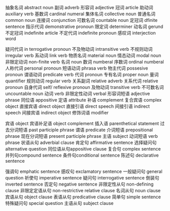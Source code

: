 抽象名词 abstract noun
副词 adverb
形容词 adjective
冠词 article
助动词 auxiliary verb
基数词 cardinal numeral
集体名词 collective noun
普通名词 common noun
连接词 conjunction
可数名词 countable noun
定冠词 dfinite sentence
指示代词 demonstrative pronoun 
限定词 determiner
动名词 gerund
不定冠词 indefinite article
不定代词 indefinite pronoun
感叹词 interjection word

疑问代词 in terrogative pronoun
不及物动词 intransitive  verb
不规则动词 irregular verb 
系动词 link verb
物质名词 material noun
情态动词 modal noun
非限定动词 non-finite verb 
名词 noun 
数词 numberal
序数词 ordinal numberal
人称代词 personal pronoun
短语动词 phrasa verb
物主代词 possesive pronoun
谓语动词 predicate verb
代词 pronoun
专有名词 proper noun
量词 quantifier 
规则动词 regular verb
关系副词 relative adverb
关系代词 relative pronoun
自身代词 self/ reflexive pronoun
及物动词 transitive verb
不可数名词 uncountable noun
动词 verb
非限定性动词 verbal
形容词短语 adjective phrase
同位语 appositive
定语 attribute
补语 complement
复合宾语 complex object
直接宾语 direct object
直接引语 direct speech
间接引语 indirect speech
间接宾语 indirect object
修饰词语 modifier

宾语 object
宾语补足语 object complement
插入语 parenthetical statement
过去分词短语 past participle phrase
谓语 predicate
介词短语 prepositional phrase
现在分词短语 present participle phrase
主语 subject
动词短语 verb phrase
状语从句 adverbial clause
肯定句 affirmative sentence
选择疑问句 alternative question
同位语从句appositive clause
复合句 complex sentence
并列句compound sentence
条件句conditional sentence
陈述句 declarative sentence

强调句 emphatic sentence 
感叹句 exclamatory sentence
一般疑问句 general question
祈使句 imperative sentence
疑问句 interrogative sentence
倒装句 inverted sentence
否定句 negative sentence
非限定性从句 non-defining clause
非限定定语从句 non-restrictive relative clause
名词从句 noun clause
宾语从句 object clause
表语从句 predicative clause
简单句 simple sentence
特殊疑问句 special question
主语从句 subject clause
